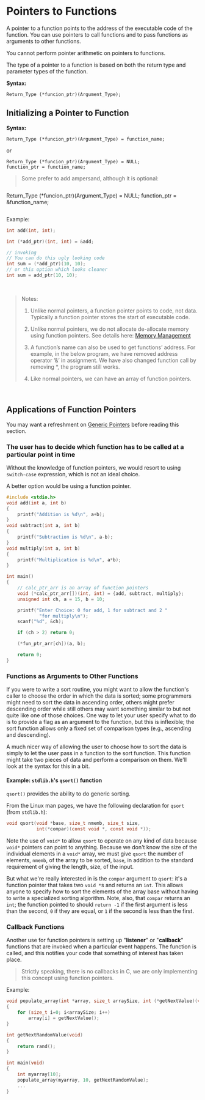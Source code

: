 # Pointers to Functions #

A pointer to a function points to the address of the executable code of the function. You can use pointers to call functions and to pass functions as arguments to other functions.

You cannot perform pointer arithmetic on pointers to functions.

The type of a pointer to a function is based on both the return type and parameter types of the function.

**Syntax:**

```
Return_Type (*funcion_ptr)(Argument_Type);
```

## Initializing a Pointer to Function ##

**Syntax:**

```
Return_Type (*funcion_ptr)(Argument_Type) = function_name;
```

or

```
Return_Type (*funcion_ptr)(Argument_Type) = NULL;
function_ptr = function_name;
```

> Some prefer to add ampersand, although it is optional:
>
>```
Return_Type (*funcion_ptr)(Argument_Type) = NULL;
function_ptr = &function_name;
>```

Example:

```C
int add(int, int);

int (*add_ptr)(int, int) = &add;

// invoking
// You can do this ugly looking code
int sum = (*add_ptr)(10, 10);
// or this option which looks cleaner
int sum = add_ptr(10, 10);
```
<br/>

>Notes:
>1. Unlike normal pointers, a function pointer points to code, not data. Typically a function pointer stores the start of executable code.
>
>2. Unlike normal pointers, we do not allocate de-allocate memory using function pointers. See details here: [Memory Management]()
>
>3. A function’s name can also be used to get functions’ address. For example, in the below program, we have removed address operator ‘&’ in assignment. We have also changed function call by removing *, the program still works.
>
>4. Like normal pointers, we can have an array of function pointers.

<br/>

## Applications of Function Pointers ##

You may want a refreshment on [Generic Pointers]() before reading this section.

### The user has to decide which function has to be called at a particular point in time ###

Without the knowledge of function pointers, we would resort to using `switch-case` expression, which is not an ideal choice.

A better option would be using a function pointer.

```C
#include <stdio.h>
void add(int a, int b)
{
	printf("Addition is %d\n", a+b);
}
void subtract(int a, int b)
{
	printf("Subtraction is %d\n", a-b);
}
void multiply(int a, int b)
{
	printf("Multiplication is %d\n", a*b);
}

int main()
{
	// calc_ptr_arr is an array of function pointers
	void (*calc_ptr_arr[])(int, int) = {add, subtract, multiply};
	unsigned int ch, a = 15, b = 10;

	printf("Enter Choice: 0 for add, 1 for subtract and 2 "
			"for multiply\n");
	scanf("%d", &ch);

	if (ch > 2) return 0;

	(*fun_ptr_arr[ch])(a, b);

	return 0;
}
```

### Functions as Arguments to Other Functions ###

If you were to write a sort routine, you might want to allow the function's caller to choose the order in which the data is sorted; some programmers might need to sort the data in ascending order, others might prefer descending order while still others may want something similar to but not quite like one of those choices. One way to let your user specify what to do is to provide a flag as an argument to the function, but this is inflexible; the sort function allows only a fixed set of comparison types (e.g., ascending and descending).

A much nicer way of allowing the user to choose how to sort the data is simply to let the user pass in a function to the sort function. This function might take two pieces of data and perform a comparison on them. We'll look at the syntax for this in a bit.

#### Example: `stdlib.h`'s `qsort()` function ####

`qsort()` provides the ability to do generic sorting.

From the Linux man pages, we have the following declaration for `qsort` (from `stdlib.h`):

```C
void qsort(void *base, size_t nmemb, size_t size,
           int(*compar)(const void *, const void *));
```

Note the use of `void*` to allow `qsort` to operate on any kind of data because `void*` pointers can point to anything. Because we don't know the size of the individual elements in a `void*` array, we must give `qsort` the number of elements, `nmemb`, of the array to be sorted, `base`, in addition to the standard requirement of giving the length, size, of the input.

But what we're really interested in is the `compar` argument to `qsort`: it's a function pointer that takes two `void *`s and returns an `int`. This allows anyone to specify how to sort the elements of the array base without having to write a specialized sorting algorithm. Note, also, that `compar` returns an `int`; the function pointed to should `return -1` if the first argument is less than the second, `0` if they are equal, or `1` if the second is less than the first.

### Callback Functions ###

Another use for function pointers is setting up "**listener**" or "**callback**" functions that are invoked when a particular event happens. The function is called, and this notifies your code that something of interest has taken place.

> Strictly speaking, there is no callbacks in C, we are only implementing this concept using function pointers.

Example:

```C
void populate_array(int *array, size_t arraySize, int (*getNextValue)(void))
{
    for (size_t i=0; i<arraySize; i++)
        array[i] = getNextValue();
}

int getNextRandomValue(void)
{
    return rand();
}

int main(void)
{
    int myarray[10];
    populate_array(myarray, 10, getNextRandomValue);
    ...
}
```
